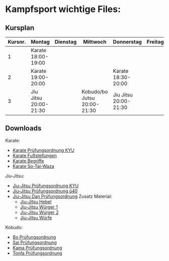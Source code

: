 # Kampfsport wichtige Files:

## Kursplan
| Kursnr. | Montag        | Dienstag        | Mittwoch      | Donnerstag      | Freitag          |
|------|-----------------|-----------------|-----------------|-----------------|-----------------|
| 1    | Karate 18:00-19:00|  |  | |  |
| 2    | Karate 19:00-20:00 | |  | Karate 18:30-20:00| |
| 3    | Jiu Jitsu 20:00-21:30 |  | Kobudo/bo Jutsu 20:00-21:30 | Jiu Jitsu 20:00-21:30  | |

## Downloads

Karate:
- [Karate Prüfungsordnung KYU](KarateKyuComplete.pdf)
- [Karate Fußstellungen](Karate_Fußstellungen.pdf)
- [Karate Begriffe](Karatebegriffe.pdf)
- [Karate So-Tai-Waza](So-Tai-Waza.pdf)
  
Jiu-Jitsu:
- [Jiu-Jitsu Prüfungsordnung KYU](Prüfungsrichtlinien%20Kyu.pdf)
- [Jiu-Jitsu Prüfungsordnung ü40](Prüfungsrichtl%2040J.pdf)
- [Jiu-Jitsu Dan Prüfungsordnung](PrüfungsrichtlDan.pdf)
  Zusatz Material:
  - [Jiu-Jitsu Hebel](Hebel_original.jpg)
  - [Jiu-Jitsu Würger 1](Würger_original.pdf)
  - [Jiu-Jitsu Würger 2](Würger.jpg)
  - [Jiu-Jitsu Würfe](Würfe_leicht.pdf)

Kobudo:
- [Bo Prüfungsordnung](Bopfg.pdf)
- [Sai Prüfungsordnung](Saipfg.pdf)
- [Kama Prüfungsordnung](Kamapfg.pdf)
- [Tonfa Prüfungsordnung](Tonfapfg.pdf)

<!--## Social Media

Folge uns auf Social Media, um auf dem Laufenden zu bleiben!

* [Facebook-Link](https://www.facebook.com/)
* [Instagram-Link](https://www.instagram.com/)
* [Twitter-Link](https://twitter.com/?lang=en)
--> 

